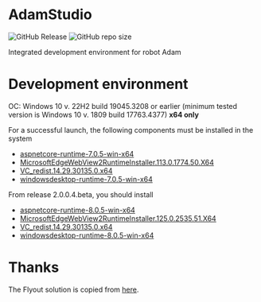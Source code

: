 # AdamStudio
![GitHub Release](https://img.shields.io/github/v/release/Adam-Software/AdamStudio?include_prereleases&display_name=release)
![GitHub repo size](https://img.shields.io/github/repo-size/Adam-Software/AdamStudio)


Integrated development environment for robot Adam

# Development environment

OC: Windows 10 v. 22H2 build 19045.3208 or earlier (minimum tested version is Windows 10 v. 1809 build 17763.4377) **x64 only**

For a successful launch, the following components must be installed in the system

* [aspnetcore-runtime-7.0.5-win-x64](https://disk.yandex.ru/d/6QEEvfMGCAg8CA)
* [MicrosoftEdgeWebView2RuntimeInstaller.113.0.1774.50.X64](https://disk.yandex.ru/d/vT4lVRCzDylGYA)
* [VC_redist.14.29.30135.0.x64](https://disk.yandex.ru/d/0hzuZSiQIxZxLQ)
* [windowsdesktop-runtime-7.0.5-win-x64](https://disk.yandex.ru/d/TQ2qIRYBnq2Ecw)

From release 2.0.0.4.beta, you should install

* [aspnetcore-runtime-8.0.5-win-x64](https://disk.yandex.ru/d/Pybg1kxu69LR9w)
* [MicrosoftEdgeWebView2RuntimeInstaller.125.0.2535.51.X64](https://disk.yandex.ru/d/HTtgD4SuUDa_RA)
* [VC_redist.14.29.30135.0.x64](https://disk.yandex.ru/d/0hzuZSiQIxZxLQ)
* [windowsdesktop-runtime-8.0.5-win-x64](https://disk.yandex.ru/d/B6W-KHa8C8lzrw) 

# Thanks

The Flyout solution is copied from [here](https://github.com/alsiola/FlyoutManager).
